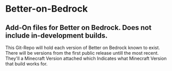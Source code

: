 # Better-on-Bedrock
## Add-On files for Better on Bedrock. Does not include in-development builds.

This Git-Repo will hold each version of Better on Bedrock known to exist. There will be versions from the first public release untill the most recent. They'll a Minecraft Version attached which Indicates what Minecraft Version that build works for.
